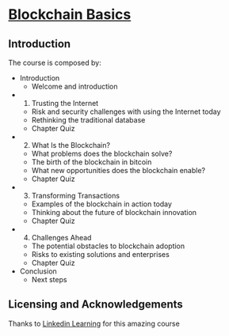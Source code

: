 # [Blockchain Basics](https://www.linkedin.com/learning/blockchain-basics)

## Introduction

The course is composed by:

- Introduction
  - Welcome and introduction
- 1. Trusting the Internet
  - Risk and security challenges with using the Internet today
  - Rethinking the traditional database
  - Chapter Quiz
- 2. What Is the Blockchain?
  - What problems does the blockchain solve?
  - The birth of the blockchain in bitcoin
  - What new opportunities does the blockchain enable?
  - Chapter Quiz
- 3. Transforming Transactions
  - Examples of the blockchain in action today
  - Thinking about the future of blockchain innovation
  - Chapter Quiz
- 4. Challenges Ahead
  - The potential obstacles to blockchain adoption
  - Risks to existing solutions and enterprises
  - Chapter Quiz
- Conclusion
  - Next steps

## Licensing and Acknowledgements

Thanks to [Linkedin Learning](https://www.linkedin.com/learning/) for this amazing course
